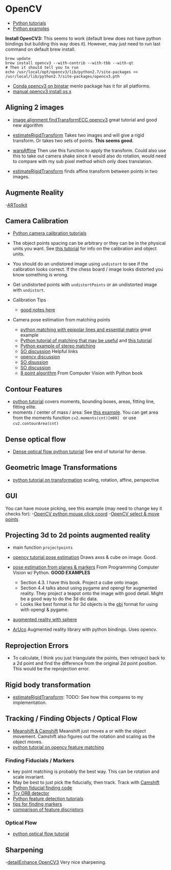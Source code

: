 # OpenCV

- [Python tutorials](http://opencv-python-tutroals.readthedocs.org/en/latest/py_tutorials/py_tutorials.html)
- [Python examples](https://github.com/Itseez/opencv/tree/master/samples/python2)


**Install OpenCV3:** This seems to work (default brew does not have python bindings but building this way does it). However, may just need to run last command on default brew install.

    brew update
    brew install opencv3 --with-contrib --with-tbb --with-qt
    # Then it should tell you to run
    echo /usr/local/opt/opencv3/lib/python2.7/site-packages >> /usr/local/lib/python2.7/site-packages/opencv3.pth
    
- [Conda opencv3 on binstar](https://binstar.org/search?q=opencv&sort=ndownloads) menlo package has it for all platforms.
- [manual opencv3 install os x](http://www.learnopencv.com/install-opencv-3-on-yosemite-osx-10-10-x/)

## Aligning 2 images
- [image alignment findTransformECC opencv3](http://www.learnopencv.com/image-alignment-ecc-in-opencv-c-python/) great tutorial and good new algorithm 

- [estimateRigidTransform](http://docs.opencv.org/3.0-beta/modules/video/doc/motion_analysis_and_object_tracking.html#estimaterigidtransform) Takes two images and will give a rigid transform. Or takes two sets of points. **This seems good**.
- [warpAffine](http://docs.opencv.org/modules/imgproc/doc/geometric_transformations.html) Then use this function to apply the transform. Could also use this to take out camera shake since it would also do rotation, would need to compare with my sub pixel method which only does translation.

- [estimateRigidTransform](http://docs.opencv.org/3.0-beta/modules/video/doc/motion_analysis_and_object_tracking.html#estimaterigidtransform) finds affine transform between points in two images.

## Augmente Reality
-[ARToolkit](http://www.artoolkit.org/)

## Camera Calibration

- [Python camera calibration tutorials](http://opencv-python-tutroals.readthedocs.org/en/latest/py_tutorials/py_calib3d/py_table_of_contents_calib3d/py_table_of_contents_calib3d.html)

- The object points spacing can be arbitrary or they can be in the physical units you want. See [this tutorial](http://www.aishack.in/tutorials/calibrating-undistorting-with-opencv-in-c-oh-yeah/) for info on the calibration and object units.

- You should do an undistored image using `undistort` to see if the calibration looks correct. If the chess board / image looks distorted you know something is wrong.

- Get undistorted points with `undistortPoints` or an undistorted image with `undistort`. 

- Calibration Tips
	- [good notes here](https://mackiemathew.wordpress.com/tag/opencv/) 

- Camera pose estimation from matching points
	- [python matching with epipolar lines and essential matrix](http://opencv-python-tutroals.readthedocs.org/en/latest/py_tutorials/py_calib3d/py_epipolar_geometry/py_epipolar_geometry.html#epipolar-geometry) great example
	- [Python tutorial of matching that may be useful](http://opencv-python-tutroals.readthedocs.org/en/latest/py_tutorials/py_feature2d/py_matcher/py_matcher.html#matcher) and [this tutorial](http://opencv-python-tutroals.readthedocs.org/en/latest/py_tutorials/py_feature2d/py_feature_homography/py_feature_homography.html#feature-homography)
	- [Python example of stereo matching](https://github.com/Itseez/opencv/blob/master/samples/python2/stereo_match.py) 
	- [SO discussion](http://stackoverflow.com/questions/8197107/opencv-camera-pose-estimation) Helpful links
	- [opencv discussion](http://answers.opencv.org/question/8179/feature-points-stereo-matching/)
	- [SO disussion](http://stackoverflow.com/questions/9026567/3d-reconstruction-from-2-images-without-info-about-the-camera)
	- [SO discussion](http://stackoverflow.com/questions/12468426/opencv-uncalibrated-camera-rectification-for-3d-reconstruction)
	- [8 point algorithm](https://books.google.com/books?id=J9b_CH-NrycC&pg=PA115&lpg=PA115&dq=normalized+eight+point+algorithm+python&source=bl&ots=BZ67VUeKss&sig=bqbScNgArZAeSK0Ycg28kDhls0U&hl=en&sa=X&ei=amuiVZT4OojsoATQ1Z7oAw&ved=0CCMQ6AEwAg#v=onepage&q=normalized%20eight%20point%20algorithm%20python&f=false) From Computer Vision with Python book
	

## Contour Features

- [python tutorial](http://opencv-python-tutroals.readthedocs.org/en/latest/py_tutorials/py_imgproc/py_contours/py_contour_features/py_contour_features.html) covers moments, bounding boxes, areas, fitting line, fitting elite.
- moments / center of mass / area: See [this example](https://github.com/abidrahmank/OpenCV2-Python/blob/master/Official_Tutorial_Python_Codes/3_imgproc/moments.py). You can get area from the moments function `cv2.moments(cnt)[m00] ` or use `cv2.contourArea(cnt)`

## Dense optical flow

- [Dense optical flow python tutorial](http://opencv-python-tutroals.readthedocs.org/en/latest/py_tutorials/py_video/py_lucas_kanade/py_lucas_kanade.html) See end of tutorial for dense.

## Geometric Image Transformations
- [python tutorial on transformation](http://opencv-python-tutroals.readthedocs.org/en/latest/py_tutorials/py_imgproc/py_geometric_transformations/py_geometric_transformations.html) scaling, rotation, affine, perspective

## GUI

You can have mouse picking, see this example (may need to change key it checks for):
-[OpenCV python mouse click coord](https://github.com/abidrahmank/OpenCV-Python/blob/master/Other_Examples/mouse_callback.py)
-[OpenCV select & move points](https://ajithsrikukan.wordpress.com/2011/09/20/select-and-move-objectspoints-using-opencv-drag-and-drop/)

## Projecting 3d to 2d points augmented reality

- main function `projectpoints`
- [opencv tutorial pose estimation](http://opencv-python-tutroals.readthedocs.org/en/latest/py_tutorials/py_calib3d/py_pose/py_pose.html) Draws axss & cube on image. Good.
- [pose estimation from planes & markers](https://www.safaribooksonline.com/library/view/programming-computer-vision/9781449341916/ch04.html) From Programming Computer Vision w/ Python. **GOOD EXAMPLES**
	- Section 4.3. I have this book. Project a cube onto image.
  	- Section 4.4 talks about using pygame and opengl for augmented reality. They project a teapot onto the image with good detail. Might be a good way to do the 3d dic data.
  - Looks like best format is for 3d objects is the [obj](https://en.wikipedia.org/wiki/Wavefront_.obj_file) format for using with opengl & pygame.
- [augmented reality with sphere](http://www.jera.com/jbrewer/2014/01/computer-vision-challenge-1-augmented-reality.html)

- [ArUco](http://www.uco.es/investiga/grupos/ava/node/26) Augmented reality library with python bindings. Uses opencv.

## Reprojection Errors

- To calculate, I think you just triangulate the points, then retroject back to a 2d point and find the difference from the original 2d point position. This would be the reprojection error.

## Rigid body transformation
- [estimateRigidTransform](http://docs.opencv.org/3.0-beta/modules/video/doc/motion_analysis_and_object_tracking.html#estimaterigidtransform): TODO: See how this compares to my implementation.

## Tracking  / Finding Objects  / Optical Flow

- [Meanshift & Camshift](http://opencv-python-tutroals.readthedocs.org/en/latest/py_tutorials/py_video/py_meanshift/py_meanshift.html) Meanshift just moves a or with the object movement. Camshift also figures out the rotation and scaling as the object moves.
- [python tutorial on opencv feature matching](http://opencv-python-tutroals.readthedocs.org/en/latest/py_tutorials/py_feature2d/py_matcher/py_matcher.html)

### Finding Fiducials / Markers

- key point matching is probably the best way. This can be rotation and scale invariant.
- May be best to just pick the fiducially, then track. Track with [Camshift](http://opencv-python-tutroals.readthedocs.org/en/latest/py_tutorials/py_video/py_meanshift/py_meanshift.html)
- [Python fiducial finding code](https://github.com/mattvenn/fiducial)
- [Try ORB detector](http://opencv-python-tutroals.readthedocs.org/en/latest/py_tutorials/py_feature2d/py_orb/py_orb.html)
- [Python feature detection tutorials](http://opencv-python-tutroals.readthedocs.org/en/latest/py_tutorials/py_feature2d/py_table_of_contents_feature2d/py_table_of_contents_feature2d.html)
- [tips for finding markers](http://iplimage.com/blog/cv-img-tec-black-white-marker-detection/)
- [comparison of feature discriptors](http://computer-vision-talks.com/articles/2011-01-04-comparison-of-the-opencv-feature-detection-algorithms/)

### Optical Flow

- [python optical flow tutorial](http://opencv-python-tutroals.readthedocs.org/en/latest/py_tutorials/py_video/py_lucas_kanade/py_lucas_kanade.html)



## Sharpening

-[detailEnhance OpenCV3](http://www.learnopencv.com/non-photorealistic-rendering-using-opencv-python-c/) Very nice sharpening.